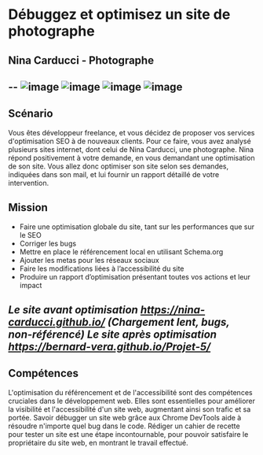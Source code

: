 # Débuggez et optimisez un site de photographe
## Nina Carducci - Photographe  
--
![image](https://img.shields.io/badge/HTML5-E34F26?style=for-the-badge&logo=html5&logoColor=white)
![image](https://img.shields.io/badge/CSS3-1572B6?style=for-the-badge&logo=css3&logoColor=white)
![image](https://img.shields.io/badge/JavaScript-323330?style=for-the-badge&logo=javascript&logoColor=F7DF1E)
![image](https://img.shields.io/badge/Lighthouse-F44B21?style=for-the-badge&logo=Lighthouse&logoColor=white)  
---
## Scénario  
  
Vous êtes développeur freelance, et vous décidez de proposer vos services d'optimisation SEO à de nouveaux clients. Pour ce faire, vous avez analysé plusieurs sites internet, dont celui de Nina Carducci, une photographe. Nina répond positivement à votre demande, en vous demandant une optimisation de son site. Vous allez donc optimiser son site selon ses demandes, indiquées dans son mail, et lui fournir un rapport détaillé de votre intervention.  

## Mission  
* Faire une optimisation globale du site, tant sur les performances que sur le SEO
* Corriger les bugs  
* Mettre en place le référencement local en utilisant Schema.org  
* Ajouter les metas pour les réseaux sociaux  
* Faire les modifications liées à l’accessibilité du site  
* Produire un rapport d’optimisation présentant toutes vos actions et leur impact  

*Le site avant optimisation https://nina-carducci.github.io/ (Chargement lent, bugs, non-référencé)* 
*Le site après optimisation https://bernard-vera.github.io/Projet-5/* 
--- 
## Compétences  
L'optimisation du référencement et de l'accessibilité sont des compétences cruciales dans le développement web. Elles sont essentielles pour améliorer la visibilité et l'accessibilité d'un site web, augmentant ainsi son trafic et sa portée. Savoir débugger un site web grâce aux Chrome DevTools aide à résoudre n'importe quel bug dans le code. Rédiger un cahier de recette pour tester un site est une étape incontournable, pour pouvoir satisfaire le propriétaire du site web, en montrant le travail effectué.

